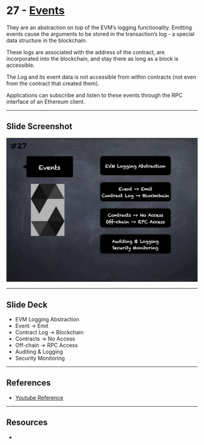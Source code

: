 # 27 - [Events](Events.md)
They are an abstraction on top of the EVM’s logging functionality. Emitting events cause the arguments to be stored in the transaction’s log - a special data structure in the blockchain. 

These logs are associated with the address of the contract, are incorporated into the blockchain, and stay there as long as a block is accessible. 

The Log and its event data is not accessible from within contracts (not even from the contract that created them). 

Applications can subscribe and listen to these events through the RPC interface of an Ethereum client.

___
## Slide Screenshot
![027.png](../images/solidity101/027.png)
___
## Slide Deck
- EVM Logging Abstraction
- Event -> Emit
- Contract Log -> Blockchain
- Contracts -> No Access
- Off-chain -> RPC Access
- Auditing & Logging
- Security Monitoring
___
## References
- [Youtube Reference](https://youtu.be/TCl1IcGl_3I?t=533)

___
## Resources
- 
